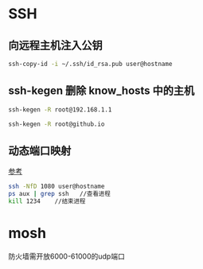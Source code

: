 # SSH

## 向远程主机注入公钥

```bash
ssh-copy-id -i ~/.ssh/id_rsa.pub user@hostname
```

## ssh-kegen 删除 know_hosts 中的主机

```sh
ssh-kegen -R root@192.168.1.1

ssh-kegen -R root@github.io
```

## 动态端口映射

[参考](https://blog.csdn.net/chenjh213/article/details/49795521)

```bash
ssh -NfD 1080 user@hostname
ps aux | grep ssh   //查看进程
kill 1234    //结束进程
```

# mosh

防火墙需开放6000-61000的udp端口
